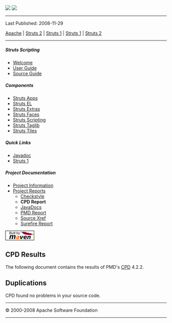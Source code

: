 <span id="bannerLeft">[![](http://www.apache.org/images/asf-logo.gif)](http://www.apache.org/)</span> <span id="bannerRight">[![](images/struts.gif)]()</span>

------------------------------------------------------------------------

Last Published: 2008-11-29

[Apache](http://www.apache.org/) | [Struts 2](2.x/) | [Struts 1](1.x/) | [Struts 1](1.x/) | [Struts 2](2.x/)

------------------------------------------------------------------------

##### Struts Scripting

-   [Welcome](index.html.md)
-   [User Guide](user-guide.html.md)
-   [Source Guide](source-guide.html.md)

##### Components

-   [Struts Apps](../struts-apps/index.html.md)
-   [Struts EL](../struts-el/index.html.md)
-   [Struts Extras](../struts-extras/index.html.md)
-   [Struts Faces](../struts-faces/index.html.md)
-   [Struts Scripting](../struts-scripting/index.html.md)
-   [Struts Taglib](../struts-taglib/index.html.md)
-   [Struts Tiles](../struts-tiles/index.html.md)

##### Quick Links

-   [Javadoc](apidocs/index.html.md)
-   [Struts 1](../index.html.md)

##### Project Documentation

-   [Project Information](project-info.html.md)
-   [Project Reports](project-reports.html.md)
    -   [Checkstyle](checkstyle.html.md)
    -   **CPD Report**
    -   [JavaDocs](apidocs/index.html.md)
    -   [PMD Report](pmd.html.md)
    -   [Source Xref](xref/index.html.md)
    -   [Surefire Report](surefire-report.html.md)

[![Built by Maven](./images/logos/maven-feather.png)](http://maven.apache.org/ "Built by Maven")

CPD Results
-----------

The following document contains the results of PMD's [CPD](http://pmd.sourceforge.net/cpd.html.md) 4.2.2.

Duplications
------------

CPD found no problems in your source code.

------------------------------------------------------------------------

© 2000-2008 Apache Software Foundation

------------------------------------------------------------------------


